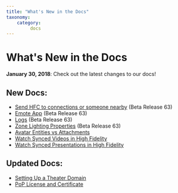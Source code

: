 ```yaml
---
title: "What's New in the Docs"
taxonomy:
    category:
         docs
---
```


# What's New in the Docs

**January 30, 2018**: Check out the latest changes to our docs! 

## New Docs:
* [Send HFC to connections or someone nearby](../high-fidelity-commerce/basics/hfc/wallet-setup/send-money) (Beta Release 63)
* [Emote App](../create-and-explore/explore-interface/menu/emote) (Beta Release 63)
* [Logs](../build-guide/log-filters) (Beta Release 63)
* [Zone Lighting Properties](../create-and-explore/entities/zone-entities/zone-properties) (Beta Release 63)
* [Avatar Entities vs Attachments](../high-fidelity-commerce/avatar-wearables/entities-differences)
* [Watch Synced Videos in High Fidelity](../create-and-explore/extras/syncing-services/video-syncing)
* [Watch Synced Presentations in High Fidelity](../create-and-explore/extras/syncing-services/slide-syncing)

## Updated Docs: 
* [Setting Up a Theater Domain](../create-and-explore/start-working-in-your-sandbox/setting-up-a-theater-domain)
* [PoP License and Certificate](../high-fidelity-commerce/basics/pop)







